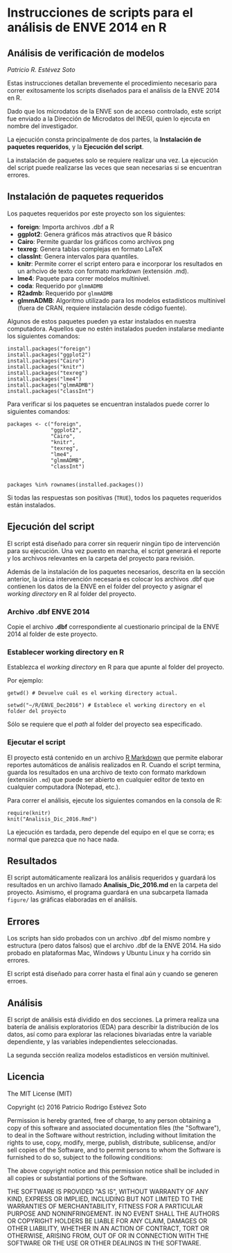 # Instrucciones de scripts para el análisis de ENVE 2014 en R

## Análisis de verificación de modelos

*Patricio R. Estévez Soto*  

Estas instrucciones detallan brevemente el procedimiento necesario para correr exitosamente los scripts diseñados para el análisis de la ENVE 2014 en R.

Dado que los microdatos de la ENVE son de acceso controlado, este script fue enviado a la Dirección de Microdatos del INEGI, quien lo ejecuta en nombre del investigador.

La ejecución consta principalmente de dos partes, la **Instalación de paquetes requeridos**, y la **Ejecución del script**.

La instalación de paquetes solo se requiere realizar una vez. La ejecución del script puede realizarse las veces que sean necesarias si se encuentran errores.

## Instalación de paquetes requeridos

Los paquetes requeridos por este proyecto son los siguientes:

- **foreign**: Importa archivos .dbf a R
- **ggplot2**: Genera gráficos más atractivos que R básico
- **Cairo**: Permite guardar los gráficos como archivos png
- **texreg**: Genera tablas complejas en formato LaTeX
- **classInt**: Genera intervalos para quantiles.
- **knitr**: Permite correr el script entero para e incorporar los resultados en un arhcivo de texto con formato markdown (extensión .md).
- **lme4**: Paquete para correr modelos multinivel.
- **coda**: Requerido por `glmmADMB`
- **R2admb**: Requerido por `glmmADMB`
- **glmmADMB**: Algoritmo utilizado para los modelos estadísticos multinivel (fuera de CRAN, requiere instalación desde código fuente).


Algunos de estos paquetes pueden ya estar instalados en nuestra computadora. Aquellos que no estén instalados pueden instalarse mediante los siguientes comandos:

```
install.packages("foreign")
install.packages("ggplot2")
install.packages("Cairo")
install.packages("knitr")
install.packages("texreg")
install.packages("lme4")
install.packages("glmmADMB")
install.packages("classInt")
```

Para verificar si los paquetes se encuentran instalados puede correr lo siguientes comandos:

```
packages <- c("foreign",
              "ggplot2",
              "Cairo",
              "knitr",
              "texreg",
              "lme4",
              "glmmADMB",
              "classInt")


packages %in% rownames(installed.packages())
```

Si todas las respuestas son positivas (`TRUE`), todos los paquetes requeridos están instalados.

## Ejecución del script

El script está diseñado para correr sin requerir ningún tipo de intervención para su ejecución. Una vez puesto en marcha, el script generará el reporte y los archivos relevantes en la carpeta del proyecto para revisión.

Además de la instalación de los paquetes necesarios, descrita en la sección anterior, la única intervención necesaria es colocar los archivos .dbf que contienen los datos de la ENVE en el folder del proyecto y asignar el *working directory* en R al folder del proyecto.

### Archivo .dbf ENVE 2014

Copie el archivo **.dbf** correspondiente al cuestionario principal de la ENVE 2014 al folder de este proyecto.

### Establecer working directory en R

Establezca el *working directory* en R para que apunte al folder del proyecto.

Por ejemplo:
```
getwd() # Devuelve cuál es el working directory actual.

setwd("~/R/ENVE_Dec2016") # Establece el working directory en el folder del proyecto
```

Sólo se requiere que el *path* al folder del proyecto sea especificado.

### Ejecutar el script

El proyecto está contenido en un archivo [R Markdown](http://rmarkdown.rstudio.com) que permite elaborar reportes automáticos de análisis realizados en R. Cuando el script termina, guarda los resultados en una archivo de texto con formato markdown (extensión `.md`) que puede ser abierto en cualquier editor de texto en cualquier computadora (Notepad, etc.).

Para correr el análisis, ejecute los siguientes comandos en la consola de R:

```
require(knitr)
knit("Analisis_Dic_2016.Rmd")
```

La ejecución es tardada, pero depende del equipo en el que se corra; es normal que parezca que no hace nada.

## Resultados

El script automáticamente realizará los análisis requeridos y guardará los resultados en un archivo llamado **Analisis_Dic_2016.md** en la carpeta del proyecto. Asimismo, el programa guardará en una subcarpeta llamada `figure/` las gráficas elaboradas en el análisis.

## Errores

Los scripts han sido probados con un archivo .dbf del mismo nombre y estructura (pero datos falsos) que el archivo .dbf de la ENVE 2014. Ha sido probado en plataformas Mac, Windows y Ubuntu Linux y ha corrido sin errores.

El script está diseñado para correr hasta el final aún y cuando se generen erroes.

## Análisis

El script de análisis está dividido en dos secciones. La primera realiza una batería de análisis exploratorios (EDA) para describir la distribución de los datos, así como para explorar las relaciones bivariadas entre la variable dependiente, y las variables independientes seleccionadas.

La segunda sección realiza modelos estadísticos en versión multinivel.

## Licencia

The MIT License (MIT)

Copyright (c) 2016 Patricio Rodrigo Estévez Soto

Permission is hereby granted, free of charge, to any person obtaining a copy
of this software and associated documentation files (the "Software"), to deal
in the Software without restriction, including without limitation the rights
to use, copy, modify, merge, publish, distribute, sublicense, and/or sell
copies of the Software, and to permit persons to whom the Software is
furnished to do so, subject to the following conditions:

The above copyright notice and this permission notice shall be included in all
copies or substantial portions of the Software.

THE SOFTWARE IS PROVIDED "AS IS", WITHOUT WARRANTY OF ANY KIND, EXPRESS OR
IMPLIED, INCLUDING BUT NOT LIMITED TO THE WARRANTIES OF MERCHANTABILITY,
FITNESS FOR A PARTICULAR PURPOSE AND NONINFRINGEMENT. IN NO EVENT SHALL THE
AUTHORS OR COPYRIGHT HOLDERS BE LIABLE FOR ANY CLAIM, DAMAGES OR OTHER
LIABILITY, WHETHER IN AN ACTION OF CONTRACT, TORT OR OTHERWISE, ARISING FROM,
OUT OF OR IN CONNECTION WITH THE SOFTWARE OR THE USE OR OTHER DEALINGS IN THE
SOFTWARE.

